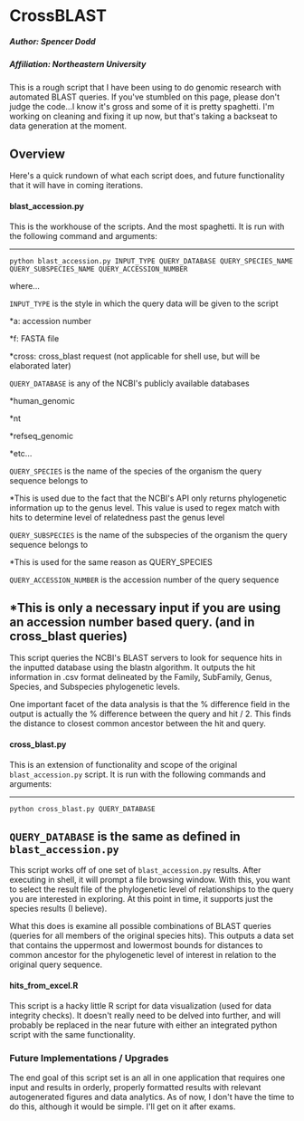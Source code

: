 # CrossBLAST
##### Author: Spencer Dodd
##### Affiliation: Northeastern University

This is a rough script that I have been using to do genomic research with automated BLAST queries. If you've stumbled on this page, please don't judge the code...I know it's gross and some of it is pretty spaghetti. I'm working on cleaning and fixing it up now, but that's taking a backseat to data generation at the moment.

## Overview

Here's a quick rundown of what each script does, and future functionality that it will have in coming iterations.

#### blast_accession.py

This is the workhouse of the scripts. And the most spaghetti. It is run with the following command and arguments:

--------------------------------------------------------
```
python blast_accession.py INPUT_TYPE QUERY_DATABASE QUERY_SPECIES_NAME QUERY_SUBSPECIES_NAME QUERY_ACCESSION_NUMBER
```

where...

```INPUT_TYPE``` is the style in which the query data will be given to the script

  *a: accession number

  *f: FASTA file

  *cross: cross_blast request (not applicable for shell use, but will be elaborated later)

```QUERY_DATABASE``` is any of the NCBI's publicly available databases 

  *human_genomic

  *nt

  *refseq_genomic

  *etc...

```QUERY_SPECIES``` is the name of the species of the organism the query sequence belongs to

  *This is used due to the fact that the NCBI's API only returns phylogenetic information up to the genus level. This value is used to regex match with hits to determine level of relatedness past the genus level

```QUERY_SUBSPECIES``` is the name of the subspecies of the organism the query sequence belongs to

  *This is used for the same reason as QUERY_SPECIES

```QUERY_ACCESSION_NUMBER``` is the accession number of the query sequence

  *This is only a necessary input if you are using an accession number based query. (and in cross_blast queries)
--------------------------------------------------------

This script queries the NCBI's BLAST servers to look for sequence hits in the inputted database using the blastn algorithm. It outputs the hit information in .csv format delineated by the Family, SubFamily, Genus, Species, and Subspecies phylogenetic levels. 

One important facet of the data analysis is that the % difference field in the output is actually the % difference between the query and hit / 2. This finds the distance to closest common ancestor between the hit and query.

#### cross_blast.py

This is an extension of functionality and scope of the original ```blast_accession.py``` script. It is run with the following commands and arguments:

--------------------------------------------------------
```
python cross_blast.py QUERY_DATABASE
```

```QUERY_DATABASE``` is the same as defined in ```blast_accession.py```
--------------------------------------------------------

This script works off of one set of ```blast_accession.py``` results. After executing in shell, it will prompt a file browsing window. With this, you want to select the result file of the phylogenetic level of relationships to the query you are interested in exploring. At this point in time, it supports just the species results (I believe).

What this does is examine all possible combinations of BLAST queries (queries for all members of the original species hits). This outputs a data set that contains the uppermost and lowermost bounds for distances to common ancestor for the phylogenetic level of interest in relation to the original query sequence. 

#### hits_from_excel.R

This script is a hacky little R script for data visualization (used for data integrity checks). It doesn't really need to be delved into further, and will probably be replaced in the near future with either an integrated python script with the same functionality.

### Future Implementations / Upgrades

The end goal of this script set is an all in one application that requires one input and results in orderly, properly formatted results with relevant autogenerated figures and data analytics. As of now, I don't have the time to do this, although it would be simple. I'll get on it after exams.











